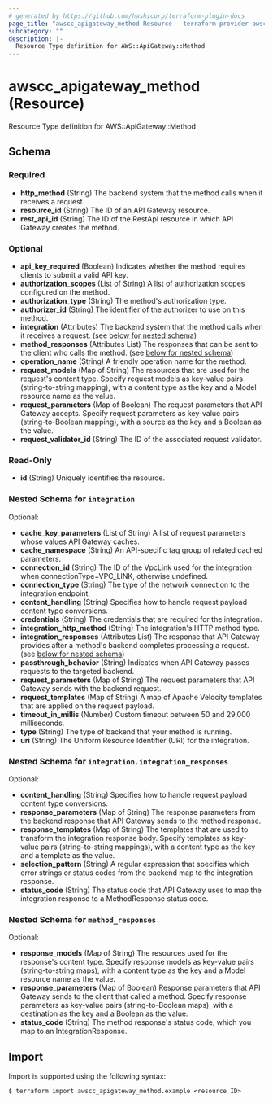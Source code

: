 ```yaml
---
# generated by https://github.com/hashicorp/terraform-plugin-docs
page_title: "awscc_apigateway_method Resource - terraform-provider-awscc"
subcategory: ""
description: |-
  Resource Type definition for AWS::ApiGateway::Method
---
```


# awscc_apigateway_method (Resource)

Resource Type definition for AWS::ApiGateway::Method



<!-- schema generated by tfplugindocs -->
## Schema

### Required

- **http_method** (String) The backend system that the method calls when it receives a request.
- **resource_id** (String) The ID of an API Gateway resource.
- **rest_api_id** (String) The ID of the RestApi resource in which API Gateway creates the method.

### Optional

- **api_key_required** (Boolean) Indicates whether the method requires clients to submit a valid API key.
- **authorization_scopes** (List of String) A list of authorization scopes configured on the method.
- **authorization_type** (String) The method's authorization type.
- **authorizer_id** (String) The identifier of the authorizer to use on this method.
- **integration** (Attributes) The backend system that the method calls when it receives a request. (see [below for nested schema](#nestedatt--integration))
- **method_responses** (Attributes List) The responses that can be sent to the client who calls the method. (see [below for nested schema](#nestedatt--method_responses))
- **operation_name** (String) A friendly operation name for the method.
- **request_models** (Map of String) The resources that are used for the request's content type. Specify request models as key-value pairs (string-to-string mapping), with a content type as the key and a Model resource name as the value.
- **request_parameters** (Map of Boolean) The request parameters that API Gateway accepts. Specify request parameters as key-value pairs (string-to-Boolean mapping), with a source as the key and a Boolean as the value.
- **request_validator_id** (String) The ID of the associated request validator.

### Read-Only

- **id** (String) Uniquely identifies the resource.

<a id="nestedatt--integration"></a>
### Nested Schema for `integration`

Optional:

- **cache_key_parameters** (List of String) A list of request parameters whose values API Gateway caches.
- **cache_namespace** (String) An API-specific tag group of related cached parameters.
- **connection_id** (String) The ID of the VpcLink used for the integration when connectionType=VPC_LINK, otherwise undefined.
- **connection_type** (String) The type of the network connection to the integration endpoint.
- **content_handling** (String) Specifies how to handle request payload content type conversions.
- **credentials** (String) The credentials that are required for the integration.
- **integration_http_method** (String) The integration's HTTP method type.
- **integration_responses** (Attributes List) The response that API Gateway provides after a method's backend completes processing a request. (see [below for nested schema](#nestedatt--integration--integration_responses))
- **passthrough_behavior** (String) Indicates when API Gateway passes requests to the targeted backend.
- **request_parameters** (Map of String) The request parameters that API Gateway sends with the backend request.
- **request_templates** (Map of String) A map of Apache Velocity templates that are applied on the request payload.
- **timeout_in_millis** (Number) Custom timeout between 50 and 29,000 milliseconds.
- **type** (String) The type of backend that your method is running.
- **uri** (String) The Uniform Resource Identifier (URI) for the integration.

<a id="nestedatt--integration--integration_responses"></a>
### Nested Schema for `integration.integration_responses`

Optional:

- **content_handling** (String) Specifies how to handle request payload content type conversions.
- **response_parameters** (Map of String) The response parameters from the backend response that API Gateway sends to the method response.
- **response_templates** (Map of String) The templates that are used to transform the integration response body. Specify templates as key-value pairs (string-to-string mappings), with a content type as the key and a template as the value.
- **selection_pattern** (String) A regular expression that specifies which error strings or status codes from the backend map to the integration response.
- **status_code** (String) The status code that API Gateway uses to map the integration response to a MethodResponse status code.



<a id="nestedatt--method_responses"></a>
### Nested Schema for `method_responses`

Optional:

- **response_models** (Map of String) The resources used for the response's content type. Specify response models as key-value pairs (string-to-string maps), with a content type as the key and a Model resource name as the value.
- **response_parameters** (Map of Boolean) Response parameters that API Gateway sends to the client that called a method. Specify response parameters as key-value pairs (string-to-Boolean maps), with a destination as the key and a Boolean as the value.
- **status_code** (String) The method response's status code, which you map to an IntegrationResponse.

## Import

Import is supported using the following syntax:

```shell
$ terraform import awscc_apigateway_method.example <resource ID>
```
